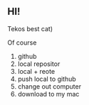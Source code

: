 ## HI!

Tekos best cat)

Of course


1. github
2. local repositor
3. local + reote
4. push local to github
5. change out computer
6. download to my mac 